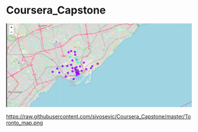 # Coursera_Capstone

![Alt-Text](https://raw.githubusercontent.com/sivosevic/Coursera_Capstone/master/Cluster_map.png)

https://raw.githubusercontent.com/sivosevic/Coursera_Capstone/master/Toronto_map.png

